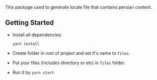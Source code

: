 This package used to generate locale file that contains persian content.

## Getting Started

- Install all dependencies:

  ```
  yarn install
  ```

- Create folder in root of project and set it's name to `files`.
- Put your files (includes directory or etc) in `files` folder.
- Run it by `yarn start`
